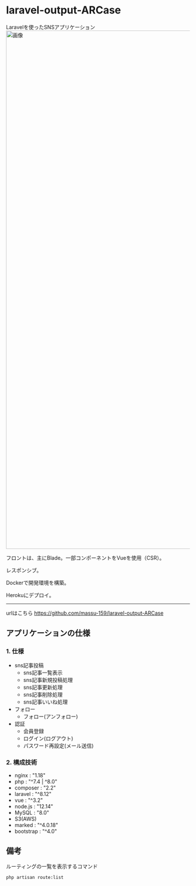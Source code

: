 # laravel-output-ARCase
Laravelを使ったSNSアプリケーション
<img width="1418" alt="画像" src="https://user-images.githubusercontent.com/75517054/195033903-22d28b59-d2f8-4b3c-9db4-92c3c8d34d26.png">

フロントは、主にBlade。一部コンポーネントをVueを使用（CSR）。

レスポンシブ。

Dockerで開発環境を構築。

Herokuにデプロイ。

<hr>

urlはこちら
https://github.com/massu-159/laravel-output-ARCase

## アプリケーションの仕様

### 1. 仕様
- sns記事投稿
  - sns記事一覧表示
  - sns記事新規投稿処理
  - sns記事更新処理
  - sns記事削除処理
  - sns記事いいね処理
- フォロー
  - フォロー(アンフォロー)
- 認証
  - 会員登録
  - ログイン(ログアウト)
  - パスワード再設定(メール送信)

### 2. 構成技術
- nginx : "1.18"
- php : "^7.4 | ^8.0"
- composer : "2.2"
- laravel : "^8.12"
- vue : "^3.2"
- node.js : "12.14"
- MySQL : "8.0"
- S3(AWS)
- marked : "^4.0.18"
- bootstrap : "^4.0"

## 備考
ルーティングの一覧を表示するコマンド
```
php artisan route:list
```
